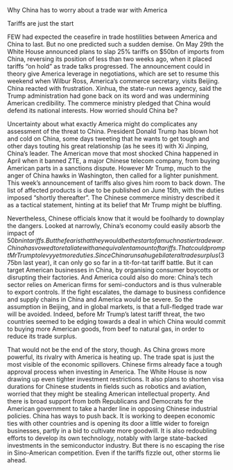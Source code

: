 Why China has to worry about a trade war with America

Tariffs are just the start

FEW had expected the ceasefire in trade hostilities between America and China to last. But no one predicted such a sudden demise. On May 29th the White House announced plans to slap 25% tariffs on $50bn of imports from China, reversing its position of less than two weeks ago, when it placed tariffs “on hold” as trade talks progressed. The announcement could in theory give America leverage in negotiations, which are set to resume this weekend when Wilbur Ross, America’s commerce secretary, visits Beijing. China reacted with frustration. Xinhua, the state-run news agency, said the Trump administration had gone back on its word and was undermining American credibility. The commerce ministry pledged that China would defend its national interests. How worried should China be?

Uncertainty about what exactly America might do complicates any assessment of the threat to China. President Donald Trump has blown hot and cold on China, some days tweeting that he wants to get tough and other days touting his great relationship (as he sees it) with Xi Jinping, China’s leader. The American move that most shocked China happened in April when it banned ZTE, a major Chinese telecom company, from buying American parts in a sanctions dispute. However Mr Trump, much to the anger of China hawks in Washington, then called for a lighter punishment. This week’s announcement of tariffs also gives him room to back down. The list of affected products is due to be published on June 15th, with the duties imposed “shortly thereafter”. The Chinese commerce ministry described it as a tactical statement, hinting at its belief that Mr Trump might be bluffing.

Nevertheless, Chinese officials know that it would be foolhardy to downplay the dangers. Looked at narrowly, China’s economy could easily absorb the impact of $50bn in tariffs. But the fear is that they would be the start of a much nastier trade war. China has vowed to retaliate with an equivalent amount of tariffs. That could prompt Mr Trump to levy yet more duties. Since China runs a huge bilateral trade surplus ($375bn last year), it can only go so far in a tit-for-tat tariff battle. But it can target American businesses in China, by organising consumer boycotts or disrupting their factories. And America could also do more: China’s tech sector relies on American firms for semi-conductors and is thus vulnerable to export controls. If the fight escalates, the damage to business confidence and supply chains in China and America would be severe. So the assumption in Beijing, and in global markets, is that a full-fledged trade war will be avoided. Indeed, before Mr Trump’s latest tariff threat, the two countries seemed to be edging towards a deal in which China would commit to buying more American goods, from beef to natural gas, in order to reduce its trade surplus.

That would not be the end of the story, though. As China grows more powerful, its rivalry with America is heating up. The trade spat is just the most visible of the economic spillovers. Chinese firms already face a tough approval process when investing in America. The White House is now drawing up even tighter investment restrictions. It also plans to shorten visa durations for Chinese students in fields such as robotics and aviation, worried that they might be stealing American intellectual property. And there is broad support from both Republicans and Democrats for the American government to take a harder line in opposing Chinese industrial policies. China has ways to push back. It is working to deepen economic ties with other countries and is opening its door a little wider to foreign businesses, partly in a bid to cultivate more goodwill. It is also redoubling efforts to develop its own technology, notably with large state-backed investments in the semiconductor industry. But there is no escaping the rise in Sino-American competition. Even if the tariffs fizzle out, other storms lie ahead.